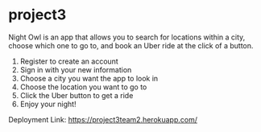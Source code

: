 # project3

Night Owl is an app that allows you to search for locations within a city, choose which one to go to, and book an Uber ride at the click of a button. 

1. Register to create an account
2. Sign in with your new information
3. Choose a city you want the app to look in
4. Choose the location you want to go to
5. Click the Uber button to get a ride
6. Enjoy your night!


Deployment Link: https://project3team2.herokuapp.com/
